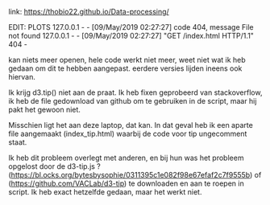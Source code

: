 link: https://thobio22.github.io/Data-processing/

EDIT: PLOTS
127.0.0.1 - - [09/May/2019 02:27:27] code 404, message File not found
127.0.0.1 - - [09/May/2019 02:27:27] "GET /index.html HTTP/1.1" 404 -

kan niets meer openen, hele code werkt niet meer, weet niet wat ik heb gedaan om dit te hebben aangepast. eerdere versies lijden ineens ook hiervan.




Ik krijg d3.tip() niet aan de praat. Ik heb fixen geprobeerd van stackoverflow, ik heb de file gedownload van github om te gebruiken in de script, maar hij pakt het gewoon niet.

Misschien ligt het aan deze laptop, dat kan. In dat geval heb ik een aparte file aangemaakt (index_tip.html) waarbij de code voor tip ungecomment staat.

Ik heb dit probleem overlegt met anderen, en bij hun was het probleem opgelost door de d3-tip.js ?(https://bl.ocks.org/bytesbysophie/0311395c1e082f98e67efaf2c7f9555b) of (https://github.com/VACLab/d3-tip) te downloaden en aan te roepen in script. Ik heb exact hetzelfde gedaan, maar het werkt niet.
